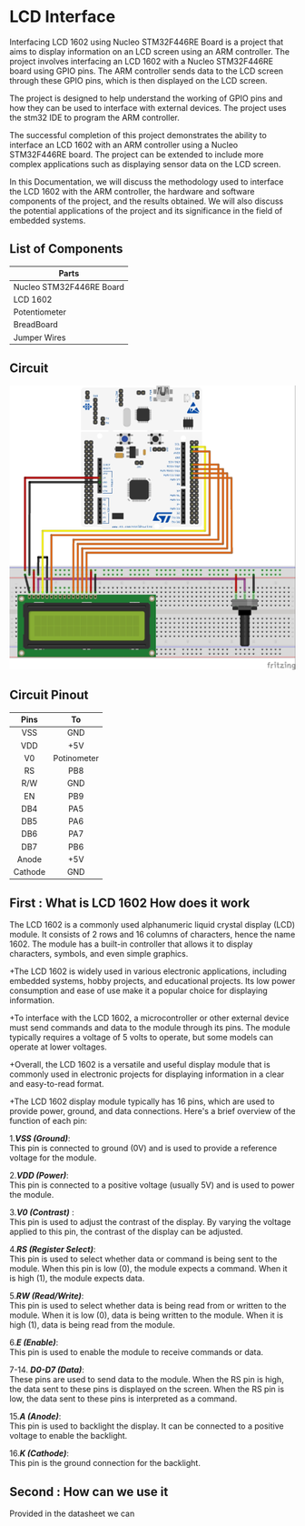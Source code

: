 # LCD Interface
Interfacing LCD 1602 using Nucleo STM32F446RE Board is a project that aims to display information on an LCD screen using an ARM controller. The project involves interfacing an LCD 1602 with a Nucleo STM32F446RE board using GPIO pins. The ARM controller sends data to the LCD screen through these GPIO pins, which is then displayed on the LCD screen.

The project is designed to help understand the working of GPIO pins and how they can be used to interface with external devices. The project uses the stm32 IDE to program the ARM controller.

The successful completion of this project demonstrates the ability to interface an LCD 1602 with an ARM controller using a Nucleo STM32F446RE board. The project can be extended to include more complex applications such as displaying sensor data on the LCD screen.

In this Documentation, we will discuss the methodology used to interface the LCD 1602 with the ARM controller, the hardware and software components of the project, and the results obtained. We will also discuss the potential applications of the project and its significance in the field of embedded systems.

## List of Components
| Parts        |
| ------------- |
|Nucleo STM32F446RE Board  | 
| LCD 1602      |
| Potentiometer | 
| BreadBoard |
| Jumper Wires |

## Circuit
![project circuit](https://github.com/MustafaMH418/Nucleo-stm32f466/blob/main/LCD_Interface/Doc/Materials/LCD1602_bb.jpg)

## Circuit Pinout
| Pins | To |
|:-----:|:------:|
| VSS | GND |
| VDD | +5V|
| V0 | Potinometer |
| RS | PB8|
| R/W | GND |
| EN | PB9|
| DB4 | PA5|
| DB5 | PA6 |
| DB6 | PA7|
| DB7 | PB6 |
| Anode | +5V |
| Cathode | GND |

## First : What is LCD 1602 How does it work 

The LCD 1602 is a commonly used alphanumeric liquid crystal display (LCD) module. It consists of 2 rows and 16 columns of characters, hence the name 1602. The module has a built-in controller that allows it to display characters, symbols, and even simple graphics.

+The LCD 1602 is widely used in various electronic applications, including embedded systems, hobby projects, and educational projects. Its low power consumption and ease of use make it a popular choice for displaying information.

+To interface with the LCD 1602, a microcontroller or other external device must send commands and data to the module through its pins. The module typically requires a voltage of 5 volts to operate, but some models can operate at lower voltages.

+Overall, the LCD 1602 is a versatile and useful display module that is commonly used in electronic projects for displaying information in a clear and easy-to-read format.

+The LCD 1602 display module typically has 16 pins, which are used to provide power, ground, and data connections. Here's a brief overview of the function of each pin:

1.***VSS (Ground)***:<br />
This pin is connected to ground (0V) and is used to provide a reference voltage for the module.

2.***VDD (Power)***:<br />
This pin is connected to a positive voltage (usually 5V) and is used to power the module.

3.***V0 (Contrast)*** :<br />
  This pin is used to adjust the contrast of the display. By varying the voltage applied to this pin, the contrast of the display can be adjusted.

4.***RS (Register Select)***:<br />
This pin is used to select whether data or command is being sent to the module. When this pin is low (0), the module expects a command. When it is high (1), the module expects data.

5.***RW (Read/Write)***: <br />
This pin is used to select whether data is being read from or written to the module. When it is low (0), data is being written to the module. When it is high (1), data is being read from the module.

6.***E (Enable)***: <br />
This pin is used to enable the module to receive commands or data.

7-14. ***D0-D7 (Data)***: <br /> 
These pins are used to send data to the module. When the RS pin is high, the data sent to these pins is displayed on the screen. When the RS pin is low, the data sent to these pins is interpreted as a command.

15.***A (Anode)***: <br />
This pin is used to backlight the display. It can be connected to a positive voltage to enable the backlight.

16.***K (Cathode)***:<br />
This pin is the ground connection for the backlight.

## Second : How can we use it 
Provided in the datasheet we can 


